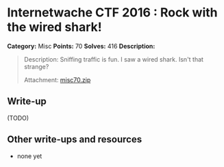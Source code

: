 # Internetwache CTF 2016 : Rock with the wired shark!

**Category:** Misc
**Points:** 70
**Solves:** 416
**Description:**

> Description: Sniffing traffic is fun. I saw a wired shark. Isn't that strange?
> 
> 
> Attachment: [misc70.zip](./misc70.zip)


## Write-up

(TODO)

## Other write-ups and resources

* none yet
